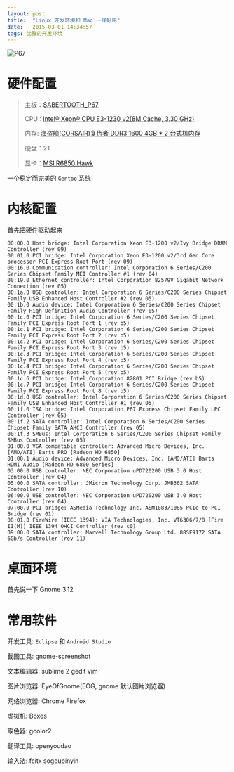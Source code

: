 ```yaml
---
layout: post
title:  "Linux 开发环境和 Mac 一样好用"
date:   2015-03-01 14:34:57
tags: 优雅的开发环境
---
```


   ![P67][P67IMG]

# 硬件配置
>
> 主板：[SABERTOOTH_P67][P67]
>    
> CPU : [Intel® Xeon® CPU E3-1230 v2(8M Cache, 3.30 GHz)][CPU]
>    
> 内存: [海盗船(CORSAIR)复仇者 DDR3 1600 4GB * 2 台式机内存][MEM]
>   
> 硬盘：2T
>   
> 显卡：[MSI R6850 Hawk][VGA]

一个稳定而完美的 `Gentoo` 系统

# 内核配置

首先把硬件驱动起来

```
00:00.0 Host bridge: Intel Corporation Xeon E3-1200 v2/Ivy Bridge DRAM Controller (rev 09)
00:01.0 PCI bridge: Intel Corporation Xeon E3-1200 v2/3rd Gen Core processor PCI Express Root Port (rev 09)
00:16.0 Communication controller: Intel Corporation 6 Series/C200 Series Chipset Family MEI Controller #1 (rev 04)
00:19.0 Ethernet controller: Intel Corporation 82579V Gigabit Network Connection (rev 05)
00:1a.0 USB controller: Intel Corporation 6 Series/C200 Series Chipset Family USB Enhanced Host Controller #2 (rev 05)
00:1b.0 Audio device: Intel Corporation 6 Series/C200 Series Chipset Family High Definition Audio Controller (rev 05)
00:1c.0 PCI bridge: Intel Corporation 6 Series/C200 Series Chipset Family PCI Express Root Port 1 (rev b5)
00:1c.1 PCI bridge: Intel Corporation 6 Series/C200 Series Chipset Family PCI Express Root Port 2 (rev b5)
00:1c.2 PCI bridge: Intel Corporation 6 Series/C200 Series Chipset Family PCI Express Root Port 3 (rev b5)
00:1c.3 PCI bridge: Intel Corporation 6 Series/C200 Series Chipset Family PCI Express Root Port 4 (rev b5)
00:1c.4 PCI bridge: Intel Corporation 6 Series/C200 Series Chipset Family PCI Express Root Port 5 (rev b5)
00:1c.6 PCI bridge: Intel Corporation 82801 PCI Bridge (rev b5)
00:1c.7 PCI bridge: Intel Corporation 6 Series/C200 Series Chipset Family PCI Express Root Port 8 (rev b5)
00:1d.0 USB controller: Intel Corporation 6 Series/C200 Series Chipset Family USB Enhanced Host Controller #1 (rev 05)
00:1f.0 ISA bridge: Intel Corporation P67 Express Chipset Family LPC Controller (rev 05)
00:1f.2 SATA controller: Intel Corporation 6 Series/C200 Series Chipset Family SATA AHCI Controller (rev 05)
00:1f.3 SMBus: Intel Corporation 6 Series/C200 Series Chipset Family SMBus Controller (rev 05)
01:00.0 VGA compatible controller: Advanced Micro Devices, Inc. [AMD/ATI] Barts PRO [Radeon HD 6850]
01:00.1 Audio device: Advanced Micro Devices, Inc. [AMD/ATI] Barts HDMI Audio [Radeon HD 6800 Series]
03:00.0 USB controller: NEC Corporation uPD720200 USB 3.0 Host Controller (rev 04)
05:00.0 SATA controller: JMicron Technology Corp. JMB362 SATA Controller (rev 10)
06:00.0 USB controller: NEC Corporation uPD720200 USB 3.0 Host Controller (rev 04)
07:00.0 PCI bridge: ASMedia Technology Inc. ASM1083/1085 PCIe to PCI Bridge (rev 01)
08:01.0 FireWire (IEEE 1394): VIA Technologies, Inc. VT6306/7/8 [Fire II(M)] IEEE 1394 OHCI Controller (rev c0)
09:00.0 SATA controller: Marvell Technology Group Ltd. 88SE9172 SATA 6Gb/s Controller (rev 11)

```



# 桌面环境

首先说一下
Gnome 3.12

# 常用软件

开发工具: `Eclipse` 和 `Android Studio`

截图工具: gnome-screenshot

文本编辑器: sublime 2 gedit vim

图片浏览器: EyeOfGnome(EOG, gnome 默认图片浏览器)

网络浏览器: Chrome Firefox

虚拟机: Boxes

取色器: gcolor2

翻译工具: openyoudao

输入法: fcitx sogoupinyin


[P67]:         http://www.asus.com.cn/Motherboards/SABERTOOTH_P67/
[CPU]:         http://ark.intel.com/zh-cn/products/52271/Intel-Xeon-Processor-E3-1230-8M-Cache-3_20-GHz?_ga=1.248915271.1320732358.1425372536

[P67IMG]:      http://www.asus.com.cn/websites/global/products/ZYgjt71bzlh62Zk9/product_overview.jpg
[MEM]:         http://item.jd.com/615822.html#none
[VGA]:         http://www.chiphell.com/article-756-1.html 

